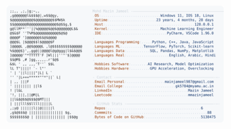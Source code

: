 <picture>
  <source srcset="https://raw.githubusercontent.com/mmazinjameel/mmazinjameel/main/dark_mode.svg?v=1743581650" media="(prefers-color-scheme: dark)">
  <img src="https://raw.githubusercontent.com/mmazinjameel/mmazinjameel/main/light_mode.svg?v=1743581650">
</picture>
